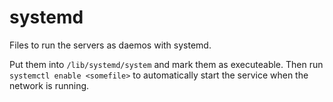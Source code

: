 # systemd

Files to run the servers as daemos with systemd.

Put them into `/lib/systemd/system` and mark them as executeable. Then run 
`systemctl enable <somefile>` to automatically start the service when the network
is running.
